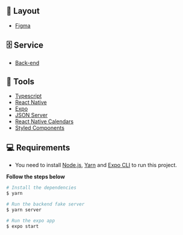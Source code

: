 ## 🎨 Layout

- [Figma](https://www.figma.com/file/4ojyGi2mGuQaGK0sUHMAqB/RentX-Ignite?node-id=0%3A1)

## 🗄 Service

- [Back-end](https://github.com/rodrigorgtic/rentx-api-ignite)

## 🔨 Tools

- [Typescript](https://www.typescriptlang.org/)
- [React Native](https://reactnative.dev/)
- [Expo](https://expo.dev/)
- [JSON Server](https://www.npmjs.com/package/json-server)
- [React Native Calendars](https://github.com/wix/react-native-calendars)
- [Styled Components](https://styled-components.com/)

## 💻 Requirements

- You need to install [Node.js](https://nodejs.org/en/download/), [Yarn](https://yarnpkg.com/) and [Expo CLI](https://docs.expo.dev/workflow/expo-cli/) to run this project.

**Follow the steps below**

```bash
# Install the dependencies
$ yarn

# Run the backend fake server
$ yarn server

# Run the expo app
$ expo start
```
